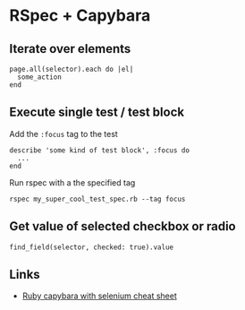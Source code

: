# RSpec + Capybara

## Iterate over elements
```
page.all(selector).each do |el|
  some_action
end
```

## Execute single test / test block
Add the `:focus` tag to the test
```
describe 'some kind of test block', :focus do 
  ...
end
```

Run rspec with a the specified tag
```
rspec my_super_cool_test_spec.rb --tag focus
```

## Get value of selected checkbox or radio
```
find_field(selector, checked: true).value
```

## Links
* [Ruby capybara with selenium cheat sheet](https://blog.morizyun.com/blog/capybara-selenium-webdriver-ruby/index.html)
